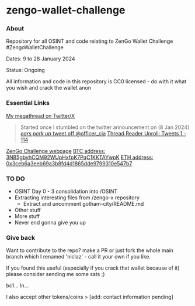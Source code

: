 # zengo-wallet-challenge

### About
Repository for all OSINT and code relating to ZenGo Wallet Challenge #ZengoWalletChallenge

Dates: 9 to 28 January 2024 

Status: Ongoing 

All information and code in this repository is CC0 licensed - do with it what you wish and crack the wallet anon


### Essential Links

[My megathread on Twitter/X](https://twitter.com/NicLazTweets/status/1744336384721035373)
> Started once I stumbled on the twitter announcement on (8 Jan 2024)
> [*ears perk up* tweet off @officer_cia](https://twitter.com/NicLazTweets/status/1744321499807338983)
> [Thread Reader Unroll: Tweets 1 - 114](https://threadreaderapp.com/thread/1744336384721035373.html)

[ZenGo Challenge webpage](https://zengo.com/zengo-wallet-bitcoin-challenge)
[BTC address: 3NB5gbyhCQM92WUpHxfpK7PqC1KKTAYwpK](https://mempool.space/address/3NB5gbyhCQM92WUpHxfpK7PqC1KKTAYwpK)
[ETH address: 0x3ceb6a3eeb69a3b8fd4d1865dde9799310e547b7](https://etherscan.io/address/0x3ceb6a3eeb69a3b8fd4d1865dde9799310e547b7)


### TO DO
- OSINT Day 0 - 3 consolidation into /OSINT
- Extracting interesting files from /zengo-x repository
  - Extract and uncomment gotham-city/README.md
- Other stuff
- More stuff
- Never end gonna give you up


### Give back

Want to contribute to the repo? make a PR or just fork the whole main branch which I renamed 'niclaz' - call it your own if you like.

If you found this useful (especially if you crack that wallet because of it) please consider sending me some sats ;)

bc1...
ln...

I also accept other tokens/coins > [add: contact information pending]

